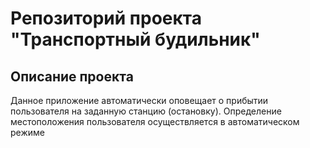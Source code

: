 # Репозиторий проекта "Транспортный будильник"
## Описание проекта
Данное приложение автоматически оповещает о прибытии пользователя на заданную станцию (остановку). 
Определение местоположения пользователя осуществляется в автоматическом режиме
